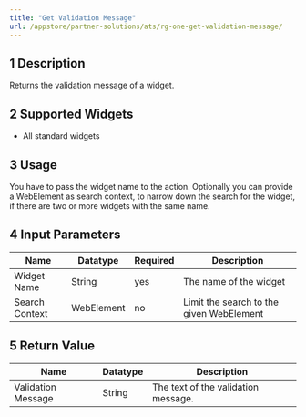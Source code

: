 ```yaml
---
title: "Get Validation Message"
url: /appstore/partner-solutions/ats/rg-one-get-validation-message/
---
```


## 1 Description

Returns the validation message of a widget.

## 2 Supported Widgets

* All standard widgets

## 3 Usage

You have to pass the widget name to the action.
Optionally you can provide a WebElement as search context, to narrow down the search for the widget, if there are two or more widgets with the same name.

## 4 Input Parameters

Name | Datatype |Required| Description
--- | --- | --- | ---
Widget Name | String | yes | The name of the widget
Search Context | WebElement | no |Limit the search to the given WebElement

## 5 Return Value

Name | Datatype | Description
--- | --- | ---
Validation Message | String | The text of the validation message.
